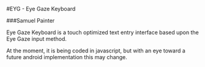 #EYG - Eye Gaze Keyboard

###Samuel Painter

Eye Gaze Keyboard is a touch optimized text entry interface based upon the Eye
Gaze input method.

At the moment, it is being coded in javascript, but with an eye toward a future
android implementation this may change. 
